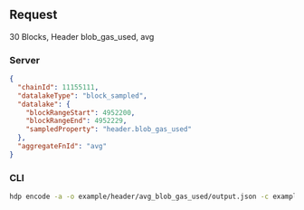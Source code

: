 ## Request

30 Blocks, Header blob_gas_used, avg

### Server

```json
{
  "chainId": 11155111,
  "datalakeType": "block_sampled",
  "datalake": {
    "blockRangeStart": 4952200,
    "blockRangeEnd": 4952229,
    "sampledProperty": "header.blob_gas_used"
  },
  "aggregateFnId": "avg"
}
```

### CLI

```bash
hdp encode -a -o example/header/avg_blob_gas_used/output.json -c example/header/avg_blob_gas_used/input.json "avg" -b 5515000 5515029 "header.blob_gas_used" 1
```
